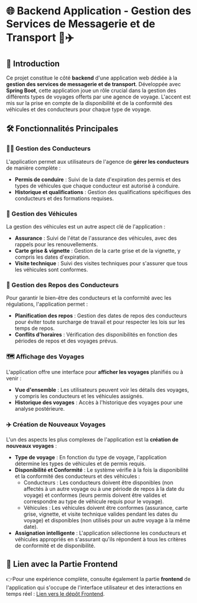 # 🌐 Backend Application - Gestion des Services de Messagerie et de Transport 🚚✈️

## 🚀 Introduction

Ce projet constitue le côté **backend** d'une application web dédiée à la **gestion des services de messagerie et de transport**. Développée avec **Spring Boot**, cette application joue un rôle crucial dans la gestion des différents types de voyages offerts par une agence de voyage. L'accent est mis sur la prise en compte de la disponibilité et de la conformité des véhicules et des conducteurs pour chaque type de voyage.

## 🛠️ Fonctionnalités Principales

### 👨‍✈️ Gestion des Conducteurs

L'application permet aux utilisateurs de l'agence de **gérer les conducteurs** de manière complète :
- **Permis de conduire** : Suivi de la date d'expiration des permis et des types de véhicules que chaque conducteur est autorisé à conduire.
- **Historique et qualifications** : Gestion des qualifications spécifiques des conducteurs et des formations requises.

### 🚗 Gestion des Véhicules

La gestion des véhicules est un autre aspect clé de l'application :
- **Assurance** : Suivi de l'état de l'assurance des véhicules, avec des rappels pour les renouvellements.
- **Carte grise & vignette** : Gestion de la carte grise et de la vignette, y compris les dates d'expiration.
- **Visite technique** : Suivi des visites techniques pour s'assurer que tous les véhicules sont conformes.

### 🛌 Gestion des Repos des Conducteurs

Pour garantir le bien-être des conducteurs et la conformité avec les régulations, l'application permet :
- **Planification des repos** : Gestion des dates de repos des conducteurs pour éviter toute surcharge de travail et pour respecter les lois sur les temps de repos.
- **Conflits d'horaires** : Vérification des disponibilités en fonction des périodes de repos et des voyages prévus.

### 🗺️ Affichage des Voyages

L'application offre une interface pour **afficher les voyages** planifiés ou à venir :
- **Vue d'ensemble** : Les utilisateurs peuvent voir les détails des voyages, y compris les conducteurs et les véhicules assignés.
- **Historique des voyages** : Accès à l'historique des voyages pour une analyse postérieure.

### ✈️ Création de Nouveaux Voyages

L'un des aspects les plus complexes de l'application est la **création de nouveaux voyages** :
- **Type de voyage** : En fonction du type de voyage, l'application détermine les types de véhicules et de permis requis.
- **Disponibilité et Conformité** : Le système vérifie à la fois la disponibilité et la conformité des conducteurs et des véhicules :
  - Conducteurs : Les conducteurs doivent être disponibles (non affectés à un autre voyage ou à une période de repos à la date du voyage) et conformes (leurs permis doivent être valides et correspondre au type de véhicule requis pour le voyage).
  - Véhicules : Les véhicules doivent être conformes (assurance, carte grise, vignette, et visite technique valides pendant les dates du voyage) et disponibles (non utilisés pour un autre voyage à la même date).
- **Assignation intelligente** :  L'application sélectionne les conducteurs et véhicules appropriés en s'assurant qu'ils répondent à tous les critères de conformité et de disponibilité.

## 🔗 Lien avec la Partie Frontend

👉Pour une expérience complète, consulte également la partie **frontend** de l'application qui s'occupe de l'interface utilisateur et des interactions en temps réel : <a href="https://github.com/BiouiAdnane/Frontend-Application---Gestion-des-Services-de-Messagerie-et-de-Transport" target="_blank">Lien vers le dépôt Frontend</a>.

